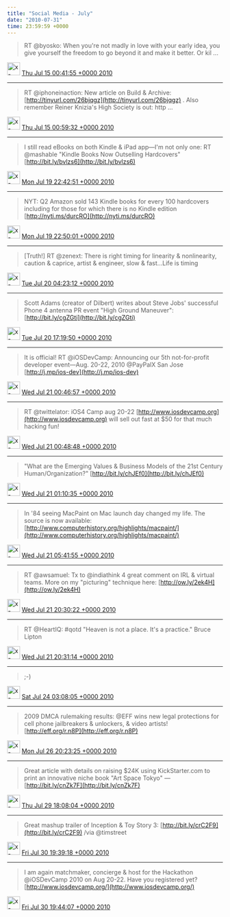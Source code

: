```yaml
---    
title: "Social Media - July"
date: "2010-07-31"
time: 23:59:59 +0000
---
```


> RT @byosko: When you're not madly in love with your early idea, you give yourself the freedom to go beyond it and make it better. Or kil ...

<img src="{{ site.url }}{{ site.baseurl }}/assets/images/media/tweet.ico" alt="x-icon" width="30" /> [Thu Jul 15 00:41:55 +0000 2010](https://twitter.com/ChristopherA/status/18561229491)

----

> RT @iphoneinaction: New article on Build & Archive: [http://tinyurl.com/26bjqgz](http://tinyurl.com/26bjqgz) . Also remember Reiner Knizia's High Society is out: http ...

<img src="{{ site.url }}{{ site.baseurl }}/assets/images/media/tweet.ico" alt="x-icon" width="30" /> [Thu Jul 15 00:59:32 +0000 2010](https://twitter.com/ChristopherA/status/18562324553)

----

> I still read eBooks on both Kindle & iPad app—I'm not only one: RT @mashable "Kindle Books Now Outselling Hardcovers" [http://bit.ly/bvlzs6](http://bit.ly/bvlzs6)

<img src="{{ site.url }}{{ site.baseurl }}/assets/images/media/tweet.ico" alt="x-icon" width="30" /> [Mon Jul 19 22:42:51 +0000 2010](https://twitter.com/ChristopherA/status/18948514746)

----

> NYT: Q2 Amazon sold 143 Kindle books for every 100 hardcovers including for those for which there is no Kindle edition [http://nyti.ms/durcRO](http://nyti.ms/durcRO)

<img src="{{ site.url }}{{ site.baseurl }}/assets/images/media/tweet.ico" alt="x-icon" width="30" /> [Mon Jul 19 22:50:01 +0000 2010](https://twitter.com/ChristopherA/status/18948892604)

----

> [Truth!] RT @zenext: There is right timing for linearity & nonlinearity, caution & caprice, artist & engineer, slow & fast…Life is timing

<img src="{{ site.url }}{{ site.baseurl }}/assets/images/media/tweet.ico" alt="x-icon" width="30" /> [Tue Jul 20 04:23:12 +0000 2010](https://twitter.com/ChristopherA/status/18967724395)

----

> Scott Adams (creator of Dilbert) writes about Steve Jobs' successful Phone 4 antenna PR event "High Ground Maneuver": [http://bit.ly/cgZGti](http://bit.ly/cgZGti)

<img src="{{ site.url }}{{ site.baseurl }}/assets/images/media/tweet.ico" alt="x-icon" width="30" /> [Tue Jul 20 17:19:50 +0000 2010](https://twitter.com/ChristopherA/status/19009568341)

----

> It is official! RT @iOSDevCamp: Announcing our 5th not-for-profit developer event—Aug. 20-22, 2010 @PayPalX San Jose [http://j.mp/ios-dev](http://j.mp/ios-dev)

<img src="{{ site.url }}{{ site.baseurl }}/assets/images/media/tweet.ico" alt="x-icon" width="30" /> [Wed Jul 21 00:46:57 +0000 2010](https://twitter.com/ChristopherA/status/19035683573)

----

> RT @twittelator: iOS4 Camp aug 20-22  [http://www.iosdevcamp.org](http://www.iosdevcamp.org) will sell out fast at $50 for that much hacking fun!

<img src="{{ site.url }}{{ site.baseurl }}/assets/images/media/tweet.ico" alt="x-icon" width="30" /> [Wed Jul 21 00:48:48 +0000 2010](https://twitter.com/ChristopherA/status/19035795949)

----

> "What are the Emerging Values & Business Models of the 21st Century Human/Organization?" [http://bit.ly/chJEf0](http://bit.ly/chJEf0)

<img src="{{ site.url }}{{ site.baseurl }}/assets/images/media/tweet.ico" alt="x-icon" width="30" /> [Wed Jul 21 01:10:35 +0000 2010](https://twitter.com/ChristopherA/status/19037152548)

----

> In '84 seeing MacPaint on Mac launch day changed my life. The source is now available: [http://www.computerhistory.org/highlights/macpaint/](http://www.computerhistory.org/highlights/macpaint/)

<img src="{{ site.url }}{{ site.baseurl }}/assets/images/media/tweet.ico" alt="x-icon" width="30" /> [Wed Jul 21 05:41:55 +0000 2010](https://twitter.com/ChristopherA/status/19054160133)

----

> RT @awsamuel: Tx to @indiathink 4 great comment on IRL & virtual teams. More on my "picturing" technique here:  [http://ow.ly/2ek4H](http://ow.ly/2ek4H)

<img src="{{ site.url }}{{ site.baseurl }}/assets/images/media/tweet.ico" alt="x-icon" width="30" /> [Wed Jul 21 20:30:22 +0000 2010](https://twitter.com/ChristopherA/status/19103451776)

----

> RT @HeartIQ: #qotd "Heaven is not a place. It's a practice." Bruce Lipton

<img src="{{ site.url }}{{ site.baseurl }}/assets/images/media/tweet.ico" alt="x-icon" width="30" /> [Wed Jul 21 20:31:14 +0000 2010](https://twitter.com/ChristopherA/status/19103502641)

----

> ;-)

<img src="{{ site.url }}{{ site.baseurl }}/assets/images/media/tweet.ico" alt="x-icon" width="30" /> [Sat Jul 24 03:08:05 +0000 2010](https://twitter.com/ChristopherA/status/19390355143)

----

> 2009 DMCA rulemaking results: @EFF wins new legal protections for cell phone jailbreakers & unlockers, & video artists! [http://eff.org/r.n8P](http://eff.org/r.n8P)

<img src="{{ site.url }}{{ site.baseurl }}/assets/images/media/tweet.ico" alt="x-icon" width="30" /> [Mon Jul 26 20:23:25 +0000 2010](https://twitter.com/ChristopherA/status/19599791123)

----

> Great article with details on raising $24K using KickStarter.com to print an innovative niche book "Art Space Tokyo" — [http://bit.ly/cnZk7F](http://bit.ly/cnZk7F)

<img src="{{ site.url }}{{ site.baseurl }}/assets/images/media/tweet.ico" alt="x-icon" width="30" /> [Thu Jul 29 18:08:04 +0000 2010](https://twitter.com/ChristopherA/status/19844766618)

----

> Great mashup trailer of Inception & Toy Story 3: [http://bit.ly/crC2F9](http://bit.ly/crC2F9) /via @timstreet

<img src="{{ site.url }}{{ site.baseurl }}/assets/images/media/tweet.ico" alt="x-icon" width="30" /> [Fri Jul 30 19:39:18 +0000 2010](https://twitter.com/ChristopherA/status/19934369427)

----

> I am again matchmaker, concierge & host for the Hackathon @iOSDevCamp 2010 on Aug 20-22. Have you registered yet? [http://www.iosdevcamp.org/](http://www.iosdevcamp.org/)

<img src="{{ site.url }}{{ site.baseurl }}/assets/images/media/tweet.ico" alt="x-icon" width="30" /> [Fri Jul 30 19:44:07 +0000 2010](https://twitter.com/ChristopherA/status/19934650628)
